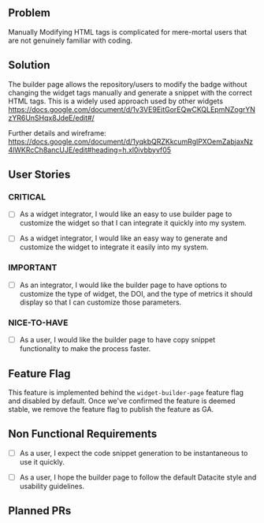 ## Problem

Manually Modifying HTML tags is complicated for mere-mortal users that are not genuinely familiar with coding.

## Solution

The builder page allows the repository/users to modify the badge without changing the widget tags manually and generate a snippet with the correct HTML tags. This is a widely used approach used by other widgets https://docs.google.com/document/d/1v3VE9EjtGorEQwCKQLEpmNZogrYNzYR6UnSHqx8JdeE/edit#/ 


Further details and wireframe: https://docs.google.com/document/d/1yqkbQRZKkcumRglPXOemZabjaxNz4lWKRcCh8ancUJE/edit#heading=h.xl0ivbbyvf05

## User Stories

### CRITICAL
- [ ] As a widget integrator, I would like an easy to use builder page to customize the widget so that I can integrate it quickly into my system. 
- [ ] As a widget integrator, I would like an easy way to generate and customize the widget to integrate it easily into my system. 


### IMPORTANT
- [ ] As an integrator, I would like the builder page to have options to customize the type of widget, the DOI, and the type of metrics it should display so that I can customize those parameters.

### NICE-TO-HAVE
- [ ] As a user, I would like the builder page to have copy snippet functionality to make the process faster.

## Feature Flag

This feature is implemented behind the `widget-builder-page` feature flag and disabled by default.
Once we've confirmed the feature is deemed stable, we remove the feature flag to publish the feature as GA.
<!-- Read more [Feature flags in development of GitLab](https://docs.gitlab.com/ee/development/feature_flags/) -->

## Non Functional Requirements

- [ ] As a user, I expect the code snippet generation to be instantaneous to use it quickly.
- [ ] As a user, I hope the builder page to follow the default Datacite style and usability guidelines.


## Planned PRs

